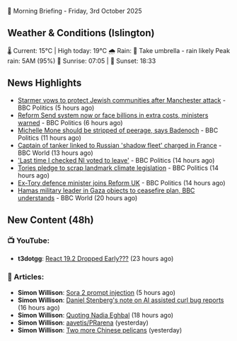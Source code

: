 🌅 Morning Briefing - Friday, 3rd October 2025

## Weather & Conditions (Islington)

🌡️ Current: 15°C | High today: 19°C
🌧️ Rain: 🌂 Take umbrella - rain likely
   Peak rain: 5AM (95%)
🌅 Sunrise: 07:05 | 🌇 Sunset: 18:33

## News Highlights

- [Starmer vows to protect Jewish communities after Manchester attack](https://www.bbc.com/news/articles/czrpxgk6x68o?at_medium=RSS&at_campaign=rss) - BBC Politics (5 hours ago)
- [Reform Send system now or face billions in extra costs, ministers warned](https://www.bbc.com/news/articles/czjv2rk9yjvo?at_medium=RSS&at_campaign=rss) - BBC Politics (6 hours ago)
- [Michelle Mone should be stripped of peerage, says Badenoch](https://www.bbc.com/news/articles/cddml7dy1ydo?at_medium=RSS&at_campaign=rss) - BBC Politics (11 hours ago)
- [Captain of tanker linked to Russian 'shadow fleet' charged in France](https://www.bbc.com/news/articles/cqxz1wvqvzqo?at_medium=RSS&at_campaign=rss) - BBC World (13 hours ago)
- ['Last time I checked NI voted to leave'](https://www.bbc.com/news/videos/c1dqypzwk7no?at_medium=RSS&at_campaign=rss) - BBC Politics (14 hours ago)
- [Tories pledge to scrap landmark climate legislation](https://www.bbc.com/news/articles/czrp2k3m3deo?at_medium=RSS&at_campaign=rss) - BBC Politics (14 hours ago)
- [Ex-Tory defence minister joins Reform UK](https://www.bbc.com/news/articles/c3dryex2rj2o?at_medium=RSS&at_campaign=rss) - BBC Politics (14 hours ago)
- [Hamas military leader in Gaza objects to ceasefire plan, BBC understands](https://www.bbc.com/news/articles/c708v2q5r09o?at_medium=RSS&at_campaign=rss) - BBC World (20 hours ago)

## New Content (48h)
### 📺 YouTube:

- **t3dotgg**: [React 19.2 Dropped Early???](https://www.youtube.com/watch?v=JMTSX7GdDxk) (23 hours ago)

### 📝 Articles:

- **Simon Willison**: [Sora 2 prompt injection](https://simonwillison.net/2025/Oct/3/cameo-prompt-injections/#atom-everything) (5 hours ago)
- **Simon Willison**: [Daniel Stenberg's note on AI assisted curl bug reports](https://simonwillison.net/2025/Oct/2/curl/#atom-everything) (16 hours ago)
- **Simon Willison**: [Quoting Nadia Eghbal](https://simonwillison.net/2025/Oct/2/nadia-eghbal/#atom-everything) (18 hours ago)
- **Simon Willison**: [aavetis/PRarena](https://simonwillison.net/2025/Oct/1/prarena/#atom-everything) (yesterday)
- **Simon Willison**: [Two more Chinese pelicans](https://simonwillison.net/2025/Oct/1/two-pelicans/#atom-everything) (yesterday)
